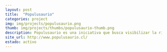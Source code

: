 ```yaml
---
layout: post
title:  "Populusaurio"
categories: project
img: img/projects/populusaurio.png
thumb: img/projects/thumbs/populusaurio-thumb.png
description: Populusaurio es una iniciativa que busca visibilizar la riqueza, diversidad y poder de la sociedad civil organizada, buscando espacios de colaboración e incidencia con el Estado, lo que se concretiza a través de un evento masivo anual que busca dar a conocer  las acciones de la sociedad civil, y propiciar un diálogo entre la ciudadanía, y un diálogo con el Estado. Es organizado y convocado por 25 organizaciones de la sociedad civil, una de ellas Fundación Ciudadano Inteligente.
site_url: http://www.populusaurio.cl/
estado: activo
---
```



